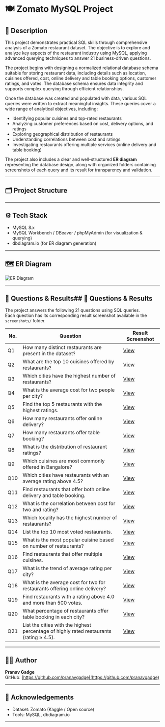 # 🍽️ Zomato MySQL Project

## 📄 Description

This project demonstrates practical SQL skills through comprehensive analysis of a Zomato restaurant dataset. The objective is to explore and analyze key aspects of the restaurant industry using MySQL, applying advanced querying techniques to answer 21 business-driven questions.

The project begins with designing a normalized relational database schema suitable for storing restaurant data, including details such as location, cuisines offered, cost, online delivery and table booking options, customer ratings, and votes. The database schema ensures data integrity and supports complex querying through efficient relationships.

Once the database was created and populated with data, various SQL queries were written to extract meaningful insights. These queries cover a wide range of analytical objectives, including:

- Identifying popular cuisines and top-rated restaurants
- Analyzing customer preferences based on cost, delivery options, and ratings
- Exploring geographical distribution of restaurants
- Understanding correlations between cost and ratings
- Investigating restaurants offering multiple services (online delivery and table booking)

The project also includes a clear and well-structured **ER diagram** representing the database design, along with organized folders containing screenshots of each query and its result for transparency and validation.

---

## 🗂️ Project Structure
---

## ⚙️ Tech Stack

- MySQL 8.x
- MySQL Workbench / DBeaver / phpMyAdmin (for visualization & querying)
- dbdiagram.io (for ER diagram generation)

---

## 🗺️ ER Diagram

![ER Diagram](diagrams/er_diagram.png)

---

## 📝 Questions & Results## 📝 Questions & Results

The project answers the following 21 questions using SQL queries.  
Each question has its corresponding result screenshot available in the `screenshots/` folder.

| No. | Question | Result Screenshot |
|-----|----------|-------------------|
| Q1  | How many distinct restaurants are present in the dataset? | [View](Project_Output/1.png) |
| Q2  | What are the top 10 cuisines offered by restaurants? | [View](Project_Output/2.png) |
| Q3  | Which cities have the highest number of restaurants? | [View](Project_Output/3.png) |
| Q4  | What is the average cost for two people per city? | [View](Project_Output/4.png) |
| Q5  | Find the top 5 restaurants with the highest ratings. | [View](Project_Output/5.png) |
| Q6  | How many restaurants offer online delivery? | [View](Project_Output/6.png) |
| Q7  | How many restaurants offer table booking? | [View](Project_Output/7.png) |
| Q8  | What is the distribution of restaurant ratings? | [View](Project_Output/8.png) |
| Q9  | Which cuisines are most commonly offered in Bangalore? | [View](Project_Output/9.png) |
| Q10 | Which cities have restaurants with an average rating above 4.5? | [View](Project_Output/10.png) |
| Q11 | Find restaurants that offer both online delivery and table booking. | [View](Project_Output/11.png) |
| Q12 | What is the correlation between cost for two and rating? | [View](Project_Output/12.png) |
| Q13 | Which locality has the highest number of restaurants? | [View](Project_Output/13.png) |
| Q14 | List the top 10 most voted restaurants. | [View](Project_Output/14.png) |
| Q15 | What is the most popular cuisine based on number of restaurants? | [View](Project_Output/15.png) |
| Q16 | Find restaurants that offer multiple cuisines. | [View](Project_Output/16.png) |
| Q17 | What is the trend of average rating per city? | [View](Project_Output/17.png) |
| Q18 | What is the average cost for two for restaurants offering online delivery? | [View](Project_Output/18.png) |
| Q19 | Find restaurants with a rating above 4.0 and more than 500 votes. | [View](Project_Output/19.png) |
| Q20 | What percentage of restaurants offer table booking in each city? | [View](Project_Output/20.png) |
| Q21 | List the cities with the highest percentage of highly rated restaurants (rating ≥ 4.5). | [View](Project_Output/21.png) |

---

## 👨‍💻 Author

**Pranav Gadge**  
GitHub: [https://github.com/pranavgadge](https://github.com/pranavgadge)

---

## 📢 Acknowledgements

- Dataset: Zomato (Kaggle / Open source)
- Tools: MySQL, dbdiagram.io

---
